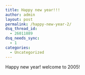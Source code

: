 ```yaml
---
title: Happy new year!!!
author: admin
layout: post
permalink: /happy-new-year-2/
dsq_thread_id:
  - 26011889
dsq_needs_sync:
  - 1
categories:
  - Uncategorized
---
```

Happy new year! welcome to 2005!